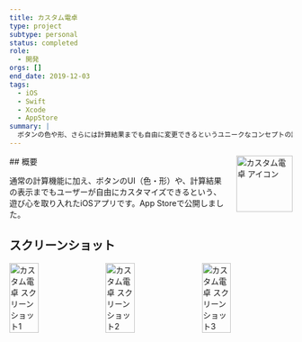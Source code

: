 ```yaml
---
title: カスタム電卓
type: project
subtype: personal
status: completed
role:
  - 開発
orgs: []
end_date: 2019-12-03
tags:
  - iOS
  - Swift
  - Xcode
  - AppStore
summary: |
  ボタンの色や形、さらには計算結果までも自由に変更できるというユニークなコンセプトの計算機アプリ。
---
```


<img src="assets/custom_calculator_icon.jpg" alt="カスタム電卓 アイコン" style="float: right; width: 100px; margin-left: 16px;">
## 概要

通常の計算機能に加え、ボタンのUI（色・形）や、計算結果の表示までもユーザーが自由にカスタマイズできるという、遊び心を取り入れたiOSアプリです。App Storeで公開しました。

## スクリーンショット
<div style="display: flex; gap: 10px;">
    <img src="assets/custom_calculator_ss_1.jpg" alt="カスタム電卓 スクリーンショット1" width="32%">
    <img src="assets/custom_calculator_ss_2.jpg" alt="カスタム電卓 スクリーンショット2" width="32%">
    <img src="assets/custom_calculator_ss_3.jpg" alt="カスタム電卓 スクリーンショット3" width="32%">
</div>
